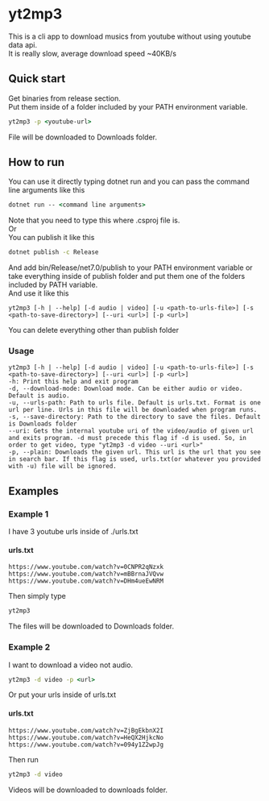 # yt2mp3  
This is a cli app to download musics from youtube without using youtube data api.  
It is really slow, average download speed ~40KB/s
## Quick start
Get binaries from release section.  
Put them inside of a folder included by your PATH environment variable.  
```cmd
yt2mp3 -p <youtube-url>
```
File will be downloaded to Downloads folder.
## How to run
You can use it directly typing dotnet run and you can pass the command line arguments like this
```cmd
dotnet run -- <command line arguments>
```
Note that you need to type this where .csproj file is.  
Or  
You can publish it like this
```cmd
dotnet publish -c Release
```
And add bin/Release/net7.0/publish to your PATH environment variable or take everything inside of publish folder and put them one of the folders included by PATH variable.  
And use it like this  
```
yt2mp3 [-h | --help] [-d audio | video] [-u <path-to-urls-file>] [-s <path-to-save-directory>] [--uri <url>] [-p <url>]
```
You can delete everything other than publish folder  
### Usage
```
yt2mp3 [-h | --help] [-d audio | video] [-u <path-to-urls-file>] [-s <path-to-save-directory>] [--uri <url>] [-p <url>]
-h: Print this help and exit program
-d, --download-mode: Download mode. Can be either audio or video. Default is audio.
-u, --urls-path: Path to urls file. Default is urls.txt. Format is one url per line. Urls in this file will be downloaded when program runs.
-s, --save-directory: Path to the directory to save the files. Default is Downloads folder
--uri: Gets the internal youtube uri of the video/audio of given url and exits program. -d must precede this flag if -d is used. So, in order to get video, type "yt2mp3 -d video --uri <url>"
-p, --plain: Downloads the given url. This url is the url that you see in search bar. If this flag is used, urls.txt(or whatever you provided with -u) file will be ignored.
```
## Examples
### Example 1
I have 3 youtube urls inside of ./urls.txt  
#### urls.txt
```
https://www.youtube.com/watch?v=0CNPR2qNzxk 
https://www.youtube.com/watch?v=mBBrnaJVQvw 
https://www.youtube.com/watch?v=DHm4ueEwNRM
```
Then simply type
```cmd
yt2mp3
```
The files will be downloaded to Downloads folder.
### Example 2
I want to download a video not audio.
```cmd
yt2mp3 -d video -p <url>
```
Or put your urls inside of urls.txt
#### urls.txt
```
https://www.youtube.com/watch?v=ZjBgEkbnX2I
https://www.youtube.com/watch?v=HeQX2HjkcNo
https://www.youtube.com/watch?v=094y1Z2wpJg
```
Then run
```cmd
yt2mp3 -d video
```
Videos will be downloaded to downloads folder.
